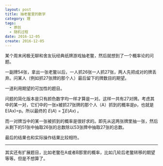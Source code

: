 ```yaml
---
layout: post
title: 抽老鳖里的数学
category: 理
tags:
  - 原创
  - 随机过程
date: 2016-12-05
create: 2016-12-05
---
```


某个周末闲极无聊和舍友玩经典纸牌游戏抽老鳖，然后就想到了一个概率论的问题。

一副牌54张，拿出一张老鳖以后，一人抓26张一人抓27张，两人先把成对的牌丢弃。问某人（例如抓27张牌的那个人）最后留下的牌数目的期望。

一道利用期望的可加性的题目。

问题的简化版本是只有颜色数字均一样才算是一对。这样一共有27对牌。考虑其中的某一对，它们中的一张x被抓27张牌的那个人（A）抓到的概率是p，也就是E(Ax)=p。所以最终的 $E(A)=\sum{E(Ax)}$ 。

而一对牌当中的某一张被抓到的概率是很好求的。即先从这两张牌里抽一张，然后从剩下的51张中抽取26张的总数除以53张牌中抽取27张的总数。

最后的结果也和实际操作结果比较相符。

---

其实还有扩展题目，比如老鳖在A或者B那里的概率，比如几轮后老鳖转移的期望等等。但是不想算了。

